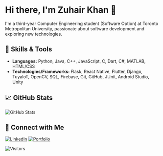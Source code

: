 <!-- Title -->
# Hi there, I'm Zuhair Khan 👋

<!-- Introduction -->
I'm a third-year Computer Engineering student (Software Option) at Toronto Metropolitan University, passionate about software development and exploring new technologies.

<!-- Skills -->
## 🔧 Skills & Tools
- **Languages:** Python, Java, C++, JavaScript, C, Dart, C#, MATLAB, HTML/CSS
- **Technologies/Frameworks:** Flask, React Native, Flutter, Django, TuyaIoT, OpenCV, SQL, Firebase, Git, GitHub, JUnit, Android Studio, Unity

<!-- GitHub Stats -->
## 📈 GitHub Stats
![GitHub Stats](https://github-readme-stats.vercel.app/api?username=zuhairhk&show_icons=true&hide_title=true&hide_border=true&bg_color=0D1117&text_color=FFFFFF&icon_color=68D391&hide=prs,issues)

<!-- Connect with me -->
## 🤝 Connect with Me
[![LinkedIn](https://img.shields.io/badge/LinkedIn-Zuhair%20Khan-blue?style=flat-square&logo=linkedin)](https://www.linkedin.com/in/zuhairhkhan/)
[![Portfolio](https://img.shields.io/badge/Portfolio-Coming%20Soon-lightgrey?style=flat-square)](#)  <!-- Update this link once you have your portfolio website -->

<!-- Visitors Badge -->
![Visitors](https://visitor-badge.glitch.me/badge?page_id=zuhairhk.zuhairhk)

<!-- Footer -->

